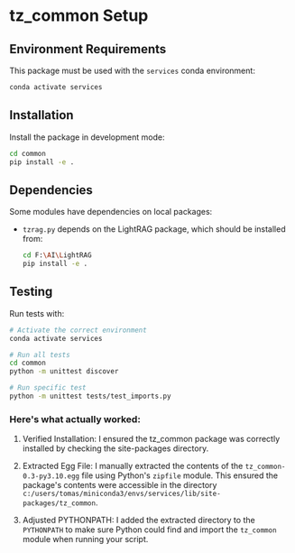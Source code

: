 # tz_common Setup

## Environment Requirements

This package must be used with the `services` conda environment:

```bash
conda activate services
```

## Installation

Install the package in development mode:

```bash
cd common
pip install -e .
```

## Dependencies

Some modules have dependencies on local packages:

- `tzrag.py` depends on the LightRAG package, which should be installed from:
  ```bash
  cd F:\AI\LightRAG
  pip install -e .
  ```

## Testing

Run tests with:

```bash
# Activate the correct environment
conda activate services

# Run all tests
cd common
python -m unittest discover

# Run specific test
python -m unittest tests/test_imports.py
```

### Here's what actually worked:

1. Verified Installation: I ensured the tz_common package was correctly installed by checking the site-packages directory.

2. Extracted Egg File: I manually extracted the contents of the `tz_common-0.3-py3.10.egg` file using Python's `zipfile` module. This ensured the package's contents were accessible in the directory `c:/users/tomas/miniconda3/envs/services/lib/site-packages/tz_common`.

3. Adjusted PYTHONPATH: I added the extracted directory to the `PYTHONPATH` to make sure Python could find and import the `tz_common` module when running your script.